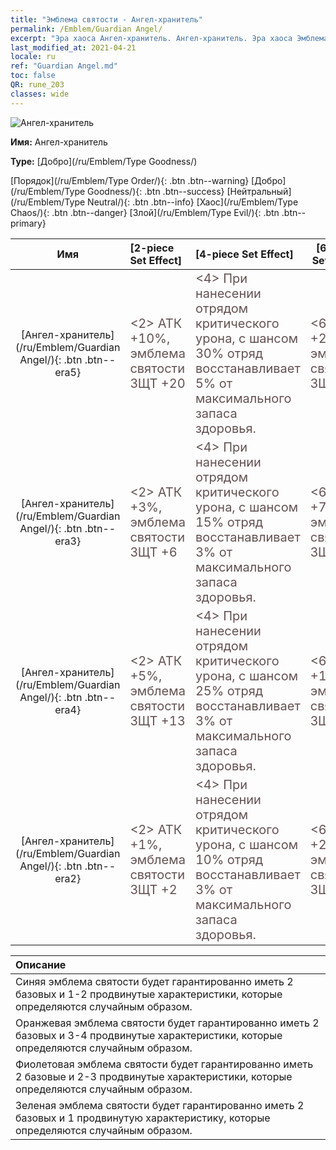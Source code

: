 ```yaml
---
title: "Эмблема святости - Ангел-хранитель"
permalink: /Emblem/Guardian Angel/
excerpt: "Эра хаоса Ангел-хранитель. Ангел-хранитель. Эра хаоса Эмблема святости Ангел-хранитель. Эра хаоса Добро Ангел-хранитель"
last_modified_at: 2021-04-21
locale: ru
ref: "Guardian Angel.md"
toc: false
QR: rune_203
classes: wide
---
```


  ![Ангел-хранитель](/images/r/rune_icon_203.png)

 **Имя:** Ангел-хранитель

 **Type:** [Добро](/ru/Emblem/Type Goodness/)

  [Порядок](/ru/Emblem/Type Order/){: .btn .btn--warning}   [Добро](/ru/Emblem/Type Goodness/){: .btn .btn--success}   [Нейтральный](/ru/Emblem/Type Neutral/){: .btn .btn--info}   [Хаос](/ru/Emblem/Type Chaos/){: .btn .btn--danger}   [Злой](/ru/Emblem/Type Evil/){: .btn .btn--primary} 

  |  Имя    | [2-piece Set Effect] | [4-piece Set Effect] | [6-piece Set Effect]  | 
  |:-----------------------:|:-------------------|:-----------------|----------------| 
  | [Ангел-хранитель](/ru/Emblem/Guardian Angel/){: .btn .btn--era5} | <span style="color: #645252;font-size:20px">&lt;2&gt; АТК +10%, эмблема святости ЗЩТ +20</span> | <span style="color: #645252;font-size:20px">&lt;4&gt; При нанесении отрядом критического урона, с шансом 30% отряд восстанавливает 5% от максимального запаса здоровья.</span> | <span style="color: #645252;font-size:20px">&lt;6&gt; АТК +20%, эмблема святости ЗЩТ +55</span> | 
  | [Ангел-хранитель](/ru/Emblem/Guardian Angel/){: .btn .btn--era3} | <span style="color: #645252;font-size:20px">&lt;2&gt; АТК +3%, эмблема святости ЗЩТ +6</span> | <span style="color: #645252;font-size:20px">&lt;4&gt; При нанесении отрядом критического урона, с шансом 15% отряд восстанавливает 3% от максимального запаса здоровья.</span> | <span style="color: #645252;font-size:20px">&lt;6&gt; АТК +7%, эмблема святости ЗЩТ +16</span> | 
  | [Ангел-хранитель](/ru/Emblem/Guardian Angel/){: .btn .btn--era4} | <span style="color: #645252;font-size:20px">&lt;2&gt; АТК +5%, эмблема святости ЗЩТ +13</span> | <span style="color: #645252;font-size:20px">&lt;4&gt; При нанесении отрядом критического урона, с шансом 25% отряд восстанавливает 3% от максимального запаса здоровья.</span> | <span style="color: #645252;font-size:20px">&lt;6&gt; АТК +15%, эмблема святости ЗЩТ +30</span> | 
  | [Ангел-хранитель](/ru/Emblem/Guardian Angel/){: .btn .btn--era2} | <span style="color: #645252;font-size:20px">&lt;2&gt; АТК +1%, эмблема святости ЗЩТ +2</span> | <span style="color: #645252;font-size:20px">&lt;4&gt; При нанесении отрядом критического урона, с шансом 10% отряд восстанавливает 3% от максимального запаса здоровья.</span> | <span style="color: #645252;font-size:20px">&lt;6&gt; АТК +2%, эмблема святости ЗЩТ +6</span> | 

  |         Описание            | 
  |:-------------------------------|
  | Синяя эмблема святости будет гарантированно иметь 2 базовых и 1-2 продвинутые характеристики, которые определяются случайным образом. |
  | Оранжевая эмблема святости будет гарантированно иметь 2 базовых и 3-4 продвинутые характеристики, которые определяются случайным образом. |
  | Фиолетовая эмблема святости будет гарантированно иметь 2 базовые и 2-3 продвинутые характеристики, которые определяются случайным образом. |
  | Зеленая эмблема святости будет гарантированно иметь 2 базовых и 1 продвинутую характеристику, которые определяются случайным образом. |
